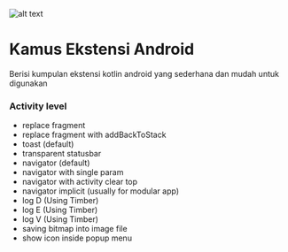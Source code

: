 ![alt text](https://images.unsplash.com/photo-1541417904950-b855846fe074?ixlib=rb-1.2.1&ixid=eyJhcHBfaWQiOjEyMDd9&auto=format&fit=crop&w=3425&q=80)

# Kamus Ekstensi Android
Berisi kumpulan ekstensi kotlin android yang sederhana dan mudah untuk digunakan

### Activity level
- replace fragment
- replace fragment with addBackToStack
- toast (default)
- transparent statusbar
- navigator (default)
- navigator with single param
- navigator with activity clear top
- navigator implicit (usually for modular app)
- log D (Using Timber)
- log E (Using Timber)
- log V (Using Timber)
- saving bitmap into image file
- show icon inside popup menu
